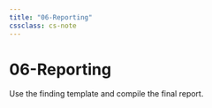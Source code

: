 ```yaml
---
title: "06-Reporting"
cssclass: cs-note
---
```


# 06-Reporting

Use the finding template and compile the final report.

